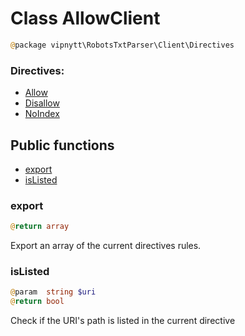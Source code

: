 # Class AllowClient
```php
@package vipnytt\RobotsTxtParser\Client\Directives
```

### Directives:
- [Allow](../directives.md#allow)
- [Disallow](../directives.md#disallow)
- [NoIndex](../directives.md#noindex)

## Public functions
- [export](#export)
- [isListed](#isListed)

### export
```php
@return array
```
Export an array of the current directives rules.


### isListed
```php
@param  string $uri
@return bool
```
Check if the URI's path is listed in the current directive
